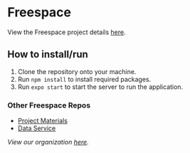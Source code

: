 # Freespace

View the Freespace project details [here](https://github.com/calvin-cs262-fall2020-Freespace/Project).

## How to install/run

1. Clone the repository onto your machine.
2. Run `npm install` to install required packages.
3. Run `expo start` to start the server to run the application.

### Other Freespace Repos
- [Project Materials](https://github.com/calvin-cs262-fall2020-Freespace/Project)
- [Data Service](https://github.com/calvin-cs262-fall2020-Freespace/Service)


*View our organization [here](https://github.com/calvin-cs262-fall2020-Freespace).*
